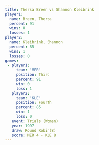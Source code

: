 ```yaml
---
title: Thersa Breen vs Shannon Kleibrink
player1:                  
  name: Breen, Thersa     
  percent: 91             
  wins: 0                 
  losses: 1               
player2:                  
  name: Kleibrink, Shannon
  percent: 85             
  wins: 1                 
  losses: 0               
games:
 - player1:         
     team: 'MER'    
     position: Third
     percent: 91    
     win: 0         
     loss: 1        
   player2:          
     team: 'KLE'     
     position: Fourth
     percent: 85     
     win: 1          
     loss: 0         
   event: Trials (Women)
   year: 1997           
   draw: Round Robin(8) 
   score: MER 4 - KLE 8 
---
```

